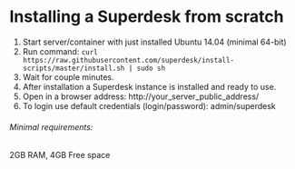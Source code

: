 # Installing a Superdesk from scratch

1. Start server/container with just installed Ubuntu 14.04 (minimal 64-bit)
2. Run command:
```curl https://raw.githubusercontent.com/superdesk/install-scripts/master/install.sh | sudo sh```
3. Wait for couple minutes.
4. After installation a Superdesk instance is installed and ready to use.
5. Open in a browser address: http://your_server_public_address/
6. To login use default credentials (login/password): admin/superdesk

###### Minimal requirements:
2GB RAM, 4GB Free space
